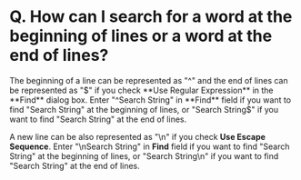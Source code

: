 # Q. How can I search for a word at the beginning of lines or a word at the end of lines?

The beginning of a line can be represented as "^" and the end of lines can be represented as "$" if you check **Use Regular Expression**
in the **Find** dialog box. Enter "^Search String" in **Find** field if you want to find "Search
String" at
the beginning of lines, or "Search String$" if you want to find "Search
String" at the end of
lines.

A new line can be also represented as "\\n" if you check **Use Escape Sequence**. Enter "\\nSearch String" in **Find** field if you want to find "Search
String" at
the beginning of lines, or "Search String\\n" if you want to find "Search
String" at the end of
lines.